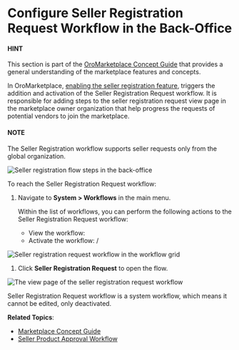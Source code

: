<a id="system-workflows-seller-registration-flow"></a>

# Configure Seller Registration Request Workflow in the Back-Office

#### HINT
This section is part of the [OroMarketplace Concept Guide](../../../../concept-guides/business-models/marketplace/index.md#concept-guide-oro-marketplace) that provides a general understanding of the marketplace features and concepts.

In OroMarketplace, [enabling the seller registration feature](../../user-management/organizations/org-configuration/commerce/marketplace/organization-marketplace-general.md#configuration-commerce-marketplace-seller-organization), triggers the addition and activation of the Seller Registration Request workflow. It is responsible for adding steps to the seller registration request view page in the marketplace owner organization that help progress the requests of potential vendors to join the marketplace.

#### NOTE
The Seller Registration workflow supports seller requests only from the global organization.

![Seller registration flow steps in the back-office](user/img/concept-guides/marketplace/seller-registration-flow-buttons.png)

To reach the Seller Registration Request workflow:

1. Navigate to **System > Workflows** in the main menu.

   Within the list of workflows, you can perform the following actions to the Seller Registration Request workflow:
   * View the workflow: <i class="fa fa-eye fa-lg" aria-hidden="true"></i>
   * Activate the workflow: <i class="fa fa-check fa-lg" aria-hidden="true"></i> / <i class="fa fa-times fa-lg" aria-hidden="true"></i>

![Seller registration request workflow in the workflow grid](user/img/concept-guides/marketplace/seller-registration-workflow.png)
1. Click **Seller Registration Request** to open the flow.

![The view page of the seller registration request workflow](user/img/concept-guides/marketplace/seller-registration-workflow-view-page.png)

Seller Registration Request workflow is a system workflow, which means it cannot be edited, only deactivated.

**Related Topics**:

* [Marketplace Concept Guide](../../../../concept-guides/business-models/marketplace/index.md#concept-guide-oro-marketplace)
* [Seller Product Approval Workflow](seller-product-approval.md#system-workflows-seller-product-approval-workflow)

<!-- fa-bars = fa-navicon -->
<!-- Ic Tiles is used as Set As Default in saved views, and as tiles in display layout options -->
<!-- IcPencil refers to Rename in Commerce and Inline Editing in CRM -->
<!-- Check mark in the square. -->
<!-- SortDesc is also used as drop-down arrow -->
<!-- A -->
<!-- B -->
<!-- C -->
<!-- D -->
<!-- E -->
<!-- F -->
<!-- G -->
<!-- H -->
<!-- I -->
<!-- L -->
<!-- M -->
<!-- P -->
<!-- R -->
<!-- S -->
<!-- T -->
<!-- U -->
<!-- Z -->
